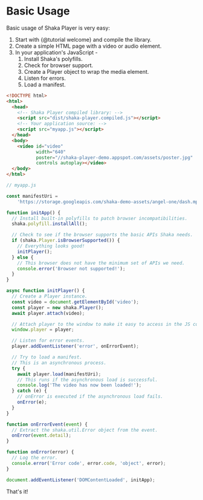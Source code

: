 # Basic Usage

Basic usage of Shaka Player is very easy:

1. Start with {@tutorial welcome} and compile the library.
2. Create a simple HTML page with a video or audio element.
3. In your application's JavaScript -
    1. Install Shaka's polyfills.
    2. Check for browser support.
    3. Create a Player object to wrap the media element.
    4. Listen for errors.
    5. Load a manifest.

```html
<!DOCTYPE html>
<html>
  <head>
    <!-- Shaka Player compiled library: -->
    <script src="dist/shaka-player.compiled.js"></script>
    <!-- Your application source: -->
    <script src="myapp.js"></script>
  </head>
  <body>
    <video id="video"
           width="640"
           poster="//shaka-player-demo.appspot.com/assets/poster.jpg"
           controls autoplay></video>
  </body>
</html>
```

```js
// myapp.js

const manifestUri =
    'https://storage.googleapis.com/shaka-demo-assets/angel-one/dash.mpd';

function initApp() {
  // Install built-in polyfills to patch browser incompatibilities.
  shaka.polyfill.installAll();

  // Check to see if the browser supports the basic APIs Shaka needs.
  if (shaka.Player.isBrowserSupported()) {
    // Everything looks good!
    initPlayer();
  } else {
    // This browser does not have the minimum set of APIs we need.
    console.error('Browser not supported!');
  }
}

async function initPlayer() {
  // Create a Player instance.
  const video = document.getElementById('video');
  const player = new shaka.Player();
  await player.attach(video);

  // Attach player to the window to make it easy to access in the JS console.
  window.player = player;

  // Listen for error events.
  player.addEventListener('error', onErrorEvent);

  // Try to load a manifest.
  // This is an asynchronous process.
  try {
    await player.load(manifestUri);
    // This runs if the asynchronous load is successful.
    console.log('The video has now been loaded!');
  } catch (e) {
    // onError is executed if the asynchronous load fails.
    onError(e);
  }
}

function onErrorEvent(event) {
  // Extract the shaka.util.Error object from the event.
  onError(event.detail);
}

function onError(error) {
  // Log the error.
  console.error('Error code', error.code, 'object', error);
}

document.addEventListener('DOMContentLoaded', initApp);
```

That's it!
